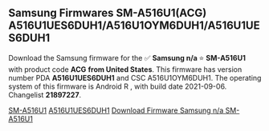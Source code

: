 <h2>Samsung Firmwares SM-A516U1(ACG) A516U1UES6DUH1/A516U1OYM6DUH1/A516U1UES6DUH1</h2>
Download the Samsung firmware for the ✅ <strong>Samsung n/a </strong> ⭐ <strong>SM-A516U1</strong> with product code <strong>ACG</strong> <strong> from United States</strong>. This firmware has version number PDA <strong>A516U1UES6DUH1</strong> and CSC A516U1OYM6DUH1. The operating system of this firmware is Android R , with build date 2021-09-06. Changelist <strong>21897227</strong>.


[SM-A516U1](https://samfirm.shop/samsung/model/SM-A516U1)
[A516U1UES6DUH1](https://samfirm.shop/samsung/pda/A516U1UES6DUH1)
[Download Firmware Samsung n/a SM-A516U1](https://samfirm.shop/samsung/firmware/452739)
